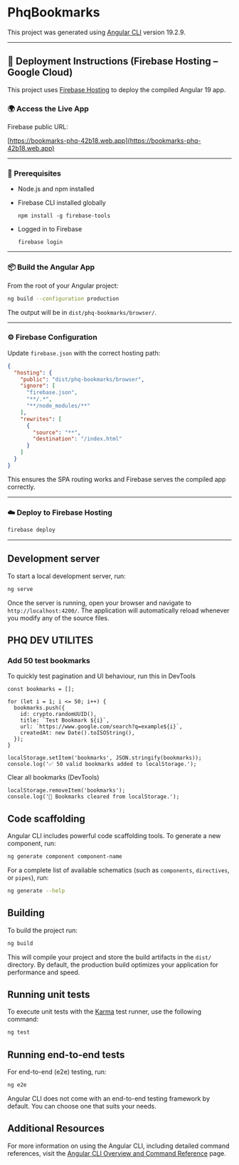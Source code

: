 # PhqBookmarks

This project was generated using [Angular CLI](https://github.com/angular/angular-cli) version 19.2.9.

---

## 🚀 Deployment Instructions (Firebase Hosting – Google Cloud)

This project uses [Firebase Hosting](https://firebase.google.com/products/hosting) to deploy the compiled Angular 19 app.

### 🌍 Access the Live App

Firebase public URL:

[https://bookmarks-phq-42b18.web.app](https://bookmarks-phq-42b18.web.app)

---

### 🔧 Prerequisites

* Node.js and npm installed
* Firebase CLI installed globally

  ```
  npm install -g firebase-tools
  ```
* Logged in to Firebase

  ```
  firebase login
  ```

---

### 📦 Build the Angular App

From the root of your Angular project:

```bash
ng build --configuration production
```

The output will be in `dist/phq-bookmarks/browser/`.

---

### ⚙️ Firebase Configuration

Update `firebase.json` with the correct hosting path:

```json
{
  "hosting": {
    "public": "dist/phq-bookmarks/browser",
    "ignore": [
      "firebase.json",
      "**/.*",
      "**/node_modules/**"
    ],
    "rewrites": [
      {
        "source": "**",
        "destination": "/index.html"
      }
    ]
  }
}
```

This ensures the SPA routing works and Firebase serves the compiled app correctly.

---

### ☁️ Deploy to Firebase Hosting

```bash
firebase deploy
```

---


## Development server

To start a local development server, run:

```bash
ng serve
```

Once the server is running, open your browser and navigate to `http://localhost:4200/`. The application will automatically reload whenever you modify any of the source files.

## PHQ DEV UTILITES

### Add 50 test bookmarks
To quickly test pagination and UI behaviour, run this in DevTools 
```
const bookmarks = [];

for (let i = 1; i <= 50; i++) {
  bookmarks.push({
    id: crypto.randomUUID(),
    title: `Test Bookmark ${i}`,
    url: `https://www.google.com/search?q=example${i}`,
    createdAt: new Date().toISOString(),
  });
}

localStorage.setItem('bookmarks', JSON.stringify(bookmarks));
console.log('✅ 50 valid bookmarks added to localStorage.');
```

Clear all bookmarks (DevTools)
```
localStorage.removeItem('bookmarks');
console.log('🧹 Bookmarks cleared from localStorage.');
```

## Code scaffolding

Angular CLI includes powerful code scaffolding tools. To generate a new component, run:

```bash
ng generate component component-name
```

For a complete list of available schematics (such as `components`, `directives`, or `pipes`), run:

```bash
ng generate --help
```

## Building

To build the project run:

```bash
ng build
```

This will compile your project and store the build artifacts in the `dist/` directory. By default, the production build optimizes your application for performance and speed.

## Running unit tests

To execute unit tests with the [Karma](https://karma-runner.github.io) test runner, use the following command:

```bash
ng test
```

## Running end-to-end tests

For end-to-end (e2e) testing, run:

```bash
ng e2e
```

Angular CLI does not come with an end-to-end testing framework by default. You can choose one that suits your needs.

## Additional Resources

For more information on using the Angular CLI, including detailed command references, visit the [Angular CLI Overview and Command Reference](https://angular.dev/tools/cli) page.
